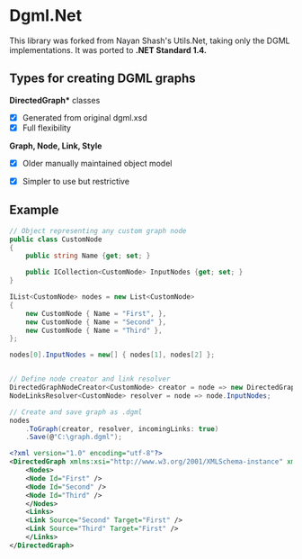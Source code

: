 # Dgml.Net

This library was forked from Nayan Shash's Utils.Net, taking only the DGML implementations. It was ported to __.NET Standard 1.4.__

## Types for creating DGML graphs

__DirectedGraph*__ classes
+ [x] Generated from original dgml.xsd
+ [x] Full flexibility

__Graph, Node, Link, Style__
 + [x] Older manually maintained object model
 + [x] Simpler to use but restrictive


## Example


```csharp
// Object representing any custom graph node
public class CustomNode
{
    public string Name {get; set; }

    public ICollection<CustomNode> InputNodes {get; set; }
}
```

```csharp
IList<CustomNode> nodes = new List<CustomNode>
{
    new CustomNode { Name = "First", },
    new CustomNode { Name = "Second" },
    new CustomNode { Name = "Third" },
};

nodes[0].InputNodes = new[] { nodes[1], nodes[2] };


// Define node creator and link resolver
DirectedGraphNodeCreator<CustomNode> creator = node => new DirectedGraphNode { Id = node.Name };
NodeLinksResolver<CustomNode> resolver = node => node.InputNodes;

// Create and save graph as .dgml
nodes
    .ToGraph(creator, resolver, incomingLinks: true)
    .Save(@"C:\graph.dgml");
```

```xml
<?xml version="1.0" encoding="utf-8"?>
<DirectedGraph xmlns:xsi="http://www.w3.org/2001/XMLSchema-instance" xmlns:xsd="http://www.w3.org/2001/XMLSchema" xmlns="http://schemas.microsoft.com/vs/2009/dgml">
    <Nodes>
    <Node Id="First" />
    <Node Id="Second" />
    <Node Id="Third" />
    </Nodes>
    <Links>
    <Link Source="Second" Target="First" />
    <Link Source="Third" Target="First" />
    </Links>
</DirectedGraph>
```
